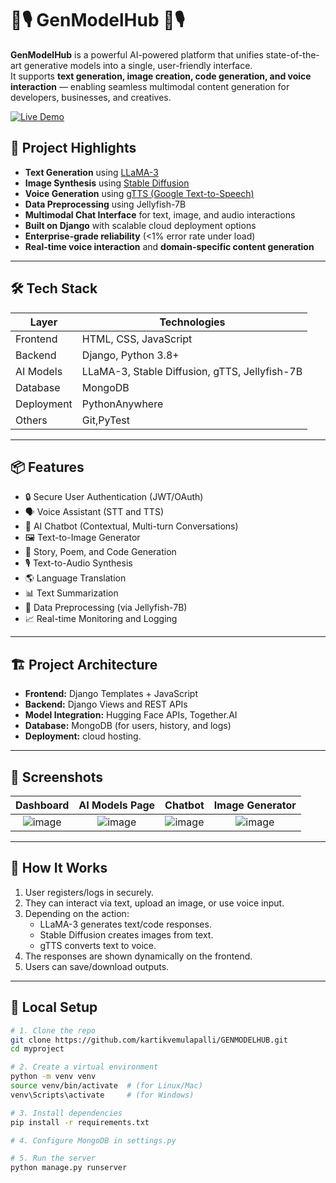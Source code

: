 # 🤖🎙️ GenModelHub 🤖🎙️

**GenModelHub** is a powerful AI-powered platform that unifies state-of-the-art generative models into a single, user-friendly interface.  
It supports **text generation, image creation, code generation, and voice interaction** — enabling seamless multimodal content generation for developers, businesses, and creatives.

[![Live Demo](https://img.shields.io/badge/Live-Visit%20GenModelHub-brightgreen?style=for-the-badge&logo=python)](https://genmodelhubgenai.pythonanywhere.com)

## 🚀 Project Highlights
- **Text Generation** using [LLaMA-3](https://llama.meta.com/)
- **Image Synthesis** using [Stable Diffusion](https://stability.ai/)
- **Voice Generation** using [gTTS (Google Text-to-Speech)](https://pypi.org/project/gTTS/)
- **Data Preprocessing** using Jellyfish-7B
- **Multimodal Chat Interface** for text, image, and audio interactions
- **Built on Django** with scalable cloud deployment options
- **Enterprise-grade reliability** (<1% error rate under load)
- **Real-time voice interaction** and **domain-specific content generation**

---

## 🛠️ Tech Stack

| Layer         | Technologies |
|---------------|--------------|
| Frontend      | HTML, CSS, JavaScript |
| Backend       | Django, Python 3.8+ |
| AI Models     | LLaMA-3, Stable Diffusion, gTTS, Jellyfish-7B |
| Database      | MongoDB |
| Deployment    | PythonAnywhere |
| Others        | Git,PyTest |

---

## 📦 Features

- 🔒 Secure User Authentication (JWT/OAuth)
- 🗣️ Voice Assistant (STT and TTS)
- 🤖 AI Chatbot (Contextual, Multi-turn Conversations)
- 🖼️ Text-to-Image Generator
- 📜 Story, Poem, and Code Generation
- 🎙️ Text-to-Audio Synthesis
- 🌎 Language Translation
- 📊 Text Summarization
- 🧹 Data Preprocessing (via Jellyfish-7B)
- 📈 Real-time Monitoring and Logging

---

## 🏗️ Project Architecture

- **Frontend:** Django Templates + JavaScript 
- **Backend:** Django Views and REST APIs
- **Model Integration:** Hugging Face APIs, Together.AI 
- **Database:** MongoDB (for users, history, and logs)
- **Deployment:** cloud hosting.

---

## 📸 Screenshots

| Dashboard                                                                                | AI Models Page                                                                           | Chatbot                                                                                  | Image Generator |
|:---------:                                                                               |:--------------:                                                                          |:-------:                                                                                 |:---------------:|
| ![image](https://github.com/user-attachments/assets/3d33a1f2-c995-4fd9-b830-b41f401913ed)| ![image](https://github.com/user-attachments/assets/3130fbf6-d8b9-491a-9132-8ca72a86d8fd)| ![image](https://github.com/user-attachments/assets/95a7c69d-d544-4124-9079-24d253d7b83f)| ![image](https://github.com/user-attachments/assets/318c66ea-f229-4bea-be77-9b8e3a6f2cd8)|

---

## 🧠 How It Works

1. User registers/logs in securely.
2. They can interact via text, upload an image, or use voice input.
3. Depending on the action:
   - LLaMA-3 generates text/code responses.
   - Stable Diffusion creates images from text.
   - gTTS converts text to voice.
4. The responses are shown dynamically on the frontend.
5. Users can save/download outputs.

---

## 🚀 Local Setup

```bash
# 1. Clone the repo
git clone https://github.com/kartikvemulapalli/GENMODELHUB.git
cd myproject

# 2. Create a virtual environment
python -m venv venv
source venv/bin/activate  # (for Linux/Mac)
venv\Scripts\activate     # (for Windows)

# 3. Install dependencies
pip install -r requirements.txt

# 4. Configure MongoDB in settings.py

# 5. Run the server
python manage.py runserver
